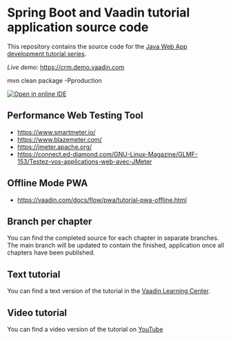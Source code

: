 # Spring Boot and Vaadin tutorial application source code

This repository contains the source code for the [Java Web App development tutorial series](https://bit.ly/2W6c8CO).

*Live demo:* https://crm.demo.vaadin.com

mvn clean package -Pproduction

[![Open in online IDE ](https://img.shields.io/badge/Gitpod-Ready--to--Code-blue?logo=gitpod)](https://gitpod.io/#https://github.com/vaadin-learning-center/crm-tutorial) 

## Performance Web Testing Tool
- https://www.smartmeter.io/
- https://www.blazemeter.com/
- https://jmeter.apache.org/
- https://connect.ed-diamond.com/GNU-Linux-Magazine/GLMF-153/Testez-vos-applications-web-avec-JMeter

## Offline Mode PWA
- https://vaadin.com/docs/flow/pwa/tutorial-pwa-offline.html

## Branch per chapter
You can find the completed source for each chapter in separate branches. 
The main branch will be updated to contain the finished, application once all chapters have been published. 


## Text tutorial
You can find a text version of the tutorial in the [Vaadin Learning Center](https://vaad.in/37pHRmY).

## Video tutorial
You can find a video version of the tutorial on [YouTube](https://www.youtube.com/playlist?list=PLcRrh9hGNallPtT2VbUAsrWqvkQ-XE22h)
